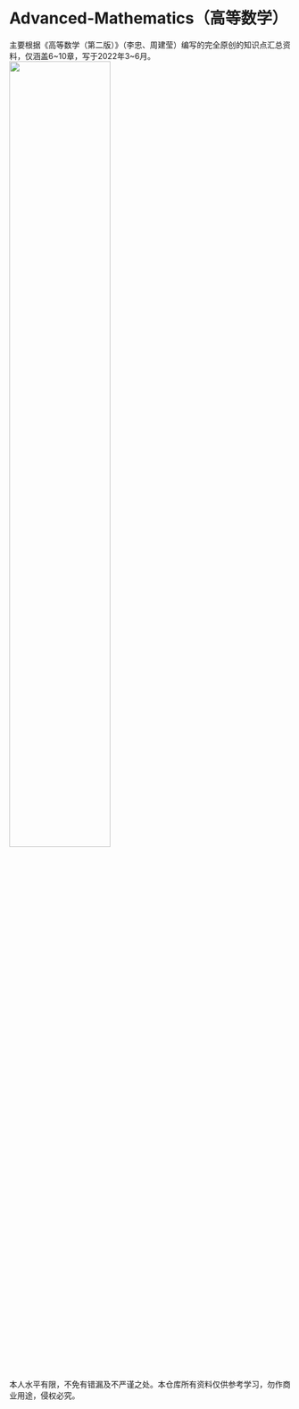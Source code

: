 # Advanced-Mathematics（高等数学）
主要根据《高等数学（第二版）》（李忠、周建莹）编写的完全原创的知识点汇总资料，仅涵盖6\~10章，写于2022年3\~6月。
<img src=https://user-images.githubusercontent.com/107938588/174832400-0e94840a-f659-42a8-a21d-c2a5ec5651e6.JPG width=60% />

本人水平有限，不免有错漏及不严谨之处。本仓库所有资料仅供参考学习，勿作商业用途，侵权必究。
